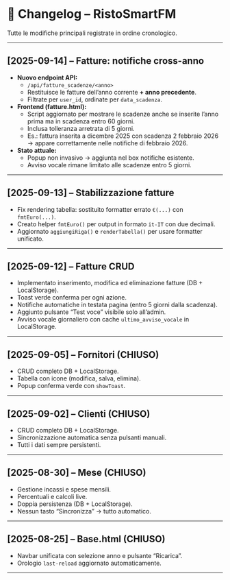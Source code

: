 # 📑 Changelog – RistoSmartFM

Tutte le modifiche principali registrate in ordine cronologico.

---

## [2025-09-14] – Fatture: notifiche cross-anno
- **Nuovo endpoint API:**  
  - `/api/fatture_scadenze/<anno>`  
  - Restituisce le fatture dell’anno corrente **+ anno precedente**.  
  - Filtrate per `user_id`, ordinate per `data_scadenza`.
- **Frontend (fatture.html):**  
  - Script aggiornato per mostrare le scadenze anche se inserite l’anno prima ma in scadenza entro 60 giorni.  
  - Inclusa tolleranza arretrata di 5 giorni.  
  - Es.: fattura inserita a dicembre 2025 con scadenza 2 febbraio 2026 → appare correttamente nelle notifiche di febbraio 2026.
- **Stato attuale:**  
  - Popup non invasivo → aggiunta nel box notifiche esistente.  
  - Avviso vocale rimane limitato alle scadenze entro 5 giorni.

---

## [2025-09-13] – Stabilizzazione fatture
- Fix rendering tabella: sostituito formatter errato `€(...)` con `fmtEuro(...)`.  
- Creato helper `fmtEuro()` per output in formato `it-IT` con due decimali.  
- Aggiornato `aggiungiRiga()` e `renderTabella()` per usare formatter unificato.

---

## [2025-09-12] – Fatture CRUD
- Implementato inserimento, modifica ed eliminazione fatture (DB + LocalStorage).  
- Toast verde conferma per ogni azione.  
- Notifiche automatiche in testata pagina (entro 5 giorni dalla scadenza).  
- Aggiunto pulsante “Test voce” visibile solo all’admin.  
- Avviso vocale giornaliero con cache `ultimo_avviso_vocale` in LocalStorage.

---

## [2025-09-05] – Fornitori (CHIUSO)
- CRUD completo DB + LocalStorage.  
- Tabella con icone (modifica, salva, elimina).  
- Popup conferma verde con `showToast`.

---

## [2025-09-02] – Clienti (CHIUSO)
- CRUD completo DB + LocalStorage.  
- Sincronizzazione automatica senza pulsanti manuali.  
- Tutti i dati sempre persistenti.

---

## [2025-08-30] – Mese (CHIUSO)
- Gestione incassi e spese mensili.  
- Percentuali e calcoli live.  
- Doppia persistenza (DB + LocalStorage).  
- Nessun tasto “Sincronizza” → tutto automatico.

---

## [2025-08-25] – Base.html (CHIUSO)
- Navbar unificata con selezione anno e pulsante “Ricarica”.  
- Orologio `last-reload` aggiornato automaticamente.

---
